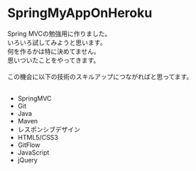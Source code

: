 # SpringMyAppOnHeroku
Spring MVCの勉強用に作りました。<br/>
いろいろ試してみようと思います。<br/>
何を作るかは特に決めてません。<br/>
思いついたことをやってきます。<br/>
<br/>
この機会に以下の技術のスキルアップにつながればと思ってます。<br/>
<br/>
* SpringMVC
* Git
* Java
* Maven
* レスポンシブデザイン
* HTML5/CSS3
* GitFlow
* JavaScript
* jQuery

